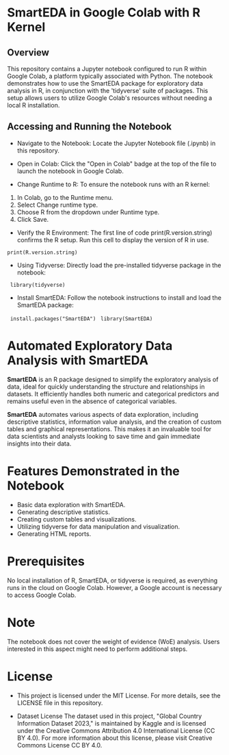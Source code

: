 # SmartEDA in Google Colab with R Kernel

## Overview
This repository contains a Jupyter notebook configured to run R within Google Colab, a platform typically associated with Python. The notebook demonstrates how to use the SmartEDA package for exploratory data analysis in R, in conjunction with the 'tidyverse' suite of packages. This setup allows users to utilize Google Colab's resources without needing a local R installation.

## Accessing and Running the Notebook
- Navigate to the Notebook: Locate the Jupyter Notebook file (.ipynb) in this repository.

- Open in Colab: Click the "Open in Colab" badge at the top of the file to launch the notebook in Google Colab.

- Change Runtime to R: To ensure the notebook runs with an R kernel:

1. In Colab, go to the Runtime menu.
2. Select Change runtime type.
3.  Choose R from the dropdown under Runtime type.
4. Click Save.

- Verify the R Environment: The first line of code print(R.version.string) confirms the R setup. Run this cell to display the version of R in use.

```print(R.version.string)```

- Using Tidyverse: Directly load the pre-installed tidyverse package in the notebook:

``` library(tidyverse)``` 

- Install SmartEDA: Follow the notebook instructions to install and load the SmartEDA package:

``` install.packages("SmartEDA")```
``` library(SmartEDA)```

# Automated Exploratory Data Analysis with SmartEDA

**SmartEDA** is an R package designed to simplify the exploratory analysis of data, ideal for quickly understanding the structure and relationships in datasets. It efficiently handles both numeric and categorical predictors and remains useful even in the absence of categorical variables.

**SmartEDA**  automates various aspects of data exploration, including descriptive statistics, information value analysis, and the creation of custom tables and graphical representations. This makes it an invaluable tool for data scientists and analysts looking to save time and gain immediate insights into their data.

# Features Demonstrated in the Notebook
- Basic data exploration with SmartEDA.
- Generating descriptive statistics.
- Creating custom tables and visualizations.
- Utilizing tidyverse for data manipulation and visualization.
- Generating HTML reports.

# Prerequisites
No local installation of R, SmartEDA, or tidyverse is required, as everything runs in the cloud on Google Colab. However, a Google account is necessary to access Google Colab.

# Note
The notebook does not cover the weight of evidence (WoE) analysis. Users interested in this aspect might need to perform additional steps.

# License

- This project is licensed under the MIT License. For more details, see the LICENSE file in this repository.

- Dataset License
The dataset used in this project, "Global Country Information Dataset 2023," is maintained by Kaggle and is licensed under the Creative Commons Attribution 4.0 International License (CC BY 4.0). For more information about this license, please visit Creative Commons License CC BY 4.0.

